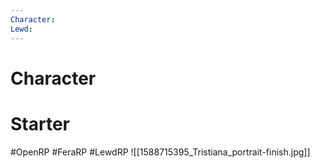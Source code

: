```yaml
---
Character: 
Lewd: 
---
```

# Character


# Starter


  

#OpenRP #FeraRP #LewdRP 
![[1588715395_Tristiana_portrait-finish.jpg]]